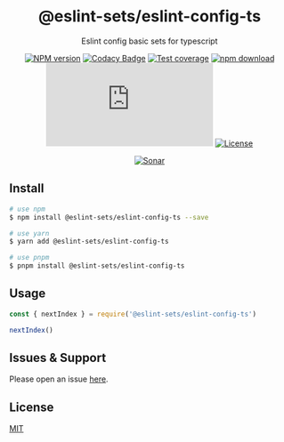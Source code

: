 <div style="text-align: center;" align="center">

# @eslint-sets/eslint-config-ts

Eslint config basic sets for typescript

[![NPM version][npm-image]][npm-url]
[![Codacy Badge][codacy-image]][codacy-url]
[![Test coverage][codecov-image]][codecov-url]
[![npm download][download-image]][download-url]
[![gzip][gzip-image]][gzip-url]
[![License][license-image]][license-url]

[![Sonar][sonar-image]][sonar-url]

</div>

## Install

```bash
# use npm
$ npm install @eslint-sets/eslint-config-ts --save

# use yarn
$ yarn add @eslint-sets/eslint-config-ts

# use pnpm
$ pnpm install @eslint-sets/eslint-config-ts
```

## Usage

```js
const { nextIndex } = require('@eslint-sets/eslint-config-ts')

nextIndex()
```

## Issues & Support

Please open an issue [here](https://github.com/saqqdy/@eslint-sets/eslint-config-ts/issues).

## License

[MIT](LICENSE)

[npm-image]: https://img.shields.io/npm/v/@eslint-sets/eslint-config-ts.svg?style=flat-square
[npm-url]: https://npmjs.org/package/@eslint-sets/eslint-config-ts
[codacy-image]: https://app.codacy.com/project/badge/Grade/f70d4880e4ad4f40aa970eb9ee9d0696
[codacy-url]: https://www.codacy.com/gh/saqqdy/@eslint-sets/eslint-config-ts/dashboard?utm_source=github.com&utm_medium=referral&utm_content=saqqdy/@eslint-sets/eslint-config-ts&utm_campaign=Badge_Grade
[codecov-image]: https://img.shields.io/codecov/c/github/saqqdy/@eslint-sets/eslint-config-ts.svg?style=flat-square
[codecov-url]: https://codecov.io/github/saqqdy/@eslint-sets/eslint-config-ts?branch=master
[download-image]: https://img.shields.io/npm/dm/@eslint-sets/eslint-config-ts.svg?style=flat-square
[download-url]: https://npmjs.org/package/@eslint-sets/eslint-config-ts
[gzip-image]: http://img.badgesize.io/https://unpkg.com/@eslint-sets/eslint-config-ts/index.js?compression=gzip&label=gzip%20size:%20JS
[gzip-url]: http://img.badgesize.io/https://unpkg.com/@eslint-sets/eslint-config-ts/index.js?compression=gzip&label=gzip%20size:%20JS
[license-image]: https://img.shields.io/badge/License-MIT-blue.svg
[license-url]: LICENSE
[sonar-image]: https://sonarcloud.io/api/project_badges/quality_gate?project=saqqdy_@eslint-sets/eslint-config-ts
[sonar-url]: https://sonarcloud.io/dashboard?id=saqqdy_@eslint-sets/eslint-config-ts
